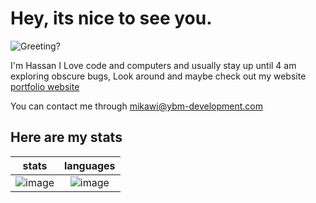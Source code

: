 # Hey, its nice to see you.
![Greeting?](https://media.giphy.com/media/fPSxQDOJ7bGso/giphy.gif)

I'm Hassan I Love code and computers and usually stay up until 4 am exploring obscure bugs, Look around and maybe check out my website [portfolio website](https://codebyomar.ml) 

You can contact me through mikawi@ybm-development.com
## Here are my stats

stats             |  languages
:-------------------------:|:-------------------------:
![image](https://drive.google.com/file/d/1lfHye-q9utrin34BpucoQ4sWUwbEZHkm/view?usp=share_link)  |  ![image](https://drive.google.com/file/d/1k-BkLg96Wq7_JRS1kBhwzmETwMxx9ct5/view?usp=share_link)
